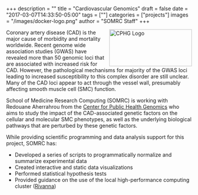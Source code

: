 +++
description = ""
title = "Cardiovascular Genomics"
draft = false
date = "2017-03-07T14:33:50-05:00"
tags = [""]
categories = ["projects"]
images = "/images/docker-logo.png"
author = "SOMRC Staff"
+++

<img alt="CPHG Logo" src="https://somrc.virginia.edu/images/projects/cphg.png" align="right" style="height:100px;width:224px;" />

Coronary artery disease (CAD) is the major cause of morbidity and mortality worldwide. Recent genome wide association studies (GWAS) have revealed more than 50 genomic loci that are associated with increased risk for CAD. However, the pathological mechanisms for majority of the GWAS loci leading to increased susceptibility to this complex disorder are still unclear. Many of the CAD loci appear to act through the vessel wall, presumably affecting smooth muscle cell (SMC) function. 

School of Medicine Research Computing (SOMRC) is working with Redouane Aherrahrou from the [Center for Public Health Genomics](https://med.virginia.edu/cphg/) who aims to study the impact of the CAD-associated genetic factors on the cellular and molecular SMC phenotypes, as well as the underlying biological pathways that are perturbed by these genetic factors. 

While providing scientific programming and data analysis support for this project, SOMRC has:

- Developed a series of scripts to programmatically normalize and summarize experimental data
- Created interactive and static data visualizations
- Performed statistical hypothesis tests
- Provided guidance on the use of the local high-performance computing cluster ([Rivanna](http://arcs.virginia.edu/rivanna))
